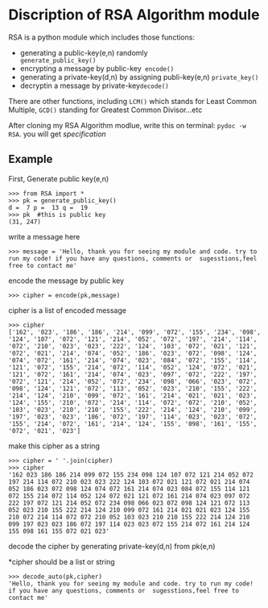 Discription of RSA Algorithm module
==============
RSA is a python module which includes those functions: 
- generating a public-key(e,n) randomly <code> generate_public_key()</code>
- encrypting a message by public-key<code> encode() </code>
- generating a private-key(d,n) by assigning publi-key(e,n) <code>private_key()</code>
- decryptin a message by private-key<code>decode()</code>

There are other functions, including <code>LCM()</code> which stands for Least Common Multiple, <code>GCD()</code> standing for 
Greatest Common Divisor...etc

After cloning my RSA Algorithm modlue, write this on terminal:
<code>pydoc -w RSA</code>. you will get *specification*

Example
----------------------
First, Generate public key(e,n)

    >>> from RSA import *
    >>> pk = generate_public_key() 
    d =  7 p =  13 q =  19
    >>> pk  #this is public key
    (31, 247)
write a message here

    >>> message = 'Hello, thank you for seeing my module and code. try to run my code! if you have any questions, comments or  sugesstions,feel free to contact me'
encode the message by public key

    >>> cipher = encode(pk,message)
cipher is a list of encoded message

    >>> cipher
    ['162', '023', '186', '186', '214', '099', '072', '155', '234', '098', '124', '107', '072', '121', '214', '052', '072', '197', '214', '114', '072', '210', '023', '023', '222', '124', '103', '072', '021', '121', '072', '021', '214', '074', '052', '186', '023', '072', '098', '124', '074', '072', '161', '214', '074', '023', '084', '072', '155', '114', '121', '072', '155', '214', '072', '114', '052', '124', '072', '021', '121', '072', '161', '214', '074', '023', '097', '072', '222', '197', '072', '121', '214', '052', '072', '234', '098', '066', '023', '072', '098', '124', '121', '072', '113', '052', '023', '210', '155', '222', '214', '124', '210', '099', '072', '161', '214', '021', '021', '023', '124', '155', '210', '072', '214', '114', '072', '072', '210', '052', '103', '023', '210', '210', '155', '222', '214', '124', '210', '099', '197', '023', '023', '186', '072', '197', '114', '023', '023', '072', '155', '214', '072', '161', '214', '124', '155', '098', '161', '155', '072', '021', '023']
make this cipher as a string

    >>> cipher = ' '.join(cipher)
    >>> cipher
    '162 023 186 186 214 099 072 155 234 098 124 107 072 121 214 052 072 197 214 114 072 210 023 023 222 124 103 072 021 121 072 021 214 074 052 186 023 072 098 124 074 072 161 214 074 023 084 072 155 114 121 072 155 214 072 114 052 124 072 021 121 072 161 214 074 023 097 072 222 197 072 121 214 052 072 234 098 066 023 072 098 124 121 072 113 052 023 210 155 222 214 124 210 099 072 161 214 021 021 023 124 155 210 072 214 114 072 072 210 052 103 023 210 210 155 222 214 124 210 099 197 023 023 186 072 197 114 023 023 072 155 214 072 161 214 124 155 098 161 155 072 021 023'
decode the cipher by generating private-key(d,n) from pk(e,n)

*cipher should be a list or string

    >>> decode_auto(pk,cipher)
    'Hello, thank you for seeing my module and code. try to run my code! if you have any questions, comments or  sugesstions,feel free to contact me'
    

